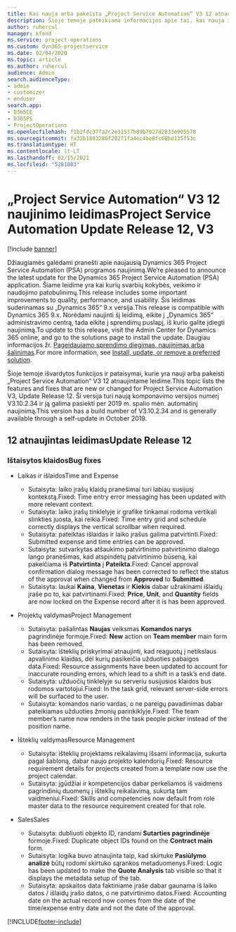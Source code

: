 ```yaml
---
title: Kas nauja arba pakeista „Project Service Automation“ V3 12 atnaujintame leidime
description: Šioje temoje pateikiama informacijos apie tai, kas nauja ir pakeista „Project Service Automation“ 12 atnaujintame leidime V3.
author: ruhercul
manager: kfend
ms.service: project-operations
ms.custom: dyn365-projectservice
ms.date: 02/04/2020
ms.topic: article
ms.author: ruhercul
audience: Admin
search.audienceType:
- admin
- customizer
- enduser
search.app:
- D365CE
- D365PS
- ProjectOperations
ms.openlocfilehash: f1b2fdc37fa2c2e31537b89b7027d2833e905578
ms.sourcegitcommit: fa32b1893286f20271fa4ec4be8fc68bd135f53c
ms.translationtype: HT
ms.contentlocale: lt-LT
ms.lasthandoff: 02/15/2021
ms.locfileid: "5281083"
---
```

# <a name="project-service-automation-update-release-12-v3"></a><span data-ttu-id="409fe-103">„Project Service Automation“ V3 12 naujinimo leidimas</span><span class="sxs-lookup"><span data-stu-id="409fe-103">Project Service Automation Update Release 12, V3</span></span>

[!include [banner](../includes/psa-now-project-operations.md)]

<span data-ttu-id="409fe-104">Džiaugiamės galėdami pranešti apie naujausią Dynamics 365 Project Service Automation (PSA) programos naujinimą.</span><span class="sxs-lookup"><span data-stu-id="409fe-104">We’re pleased to announce the latest update for the Dynamics 365 Project Service Automation (PSA) application.</span></span> <span data-ttu-id="409fe-105">Šiame leidime yra kai kurių svarbių kokybės, veikimo ir naudojimo patobulinimų.</span><span class="sxs-lookup"><span data-stu-id="409fe-105">This release includes some important improvements to quality, performance, and usability.</span></span> <span data-ttu-id="409fe-106">Šis leidimas suderinamas su „Dynamics 365“ 9.x versija.</span><span class="sxs-lookup"><span data-stu-id="409fe-106">This release is compatible with Dynamics 365 9.x.</span></span> <span data-ttu-id="409fe-107">Norėdami naujinti šį leidimą, eikite į „Dynamics 365“ administravimo centrą, tada eikite į sprendimų puslapį, iš kurio galite įdiegti naujinimą.</span><span class="sxs-lookup"><span data-stu-id="409fe-107">To update to this release, visit the Admin Center for Dynamics 365 online, and go to the solutions page to install the update.</span></span> <span data-ttu-id="409fe-108">Daugiau informacijos žr. [Pageidaujamo sprendimo diegimas, naujinimas arba šalinimas](https://docs.microsoft.com/power-platform/admin/install-remove-preferred-solution).</span><span class="sxs-lookup"><span data-stu-id="409fe-108">For more information, see [Install, update, or remove a preferred solution](https://docs.microsoft.com/power-platform/admin/install-remove-preferred-solution).</span></span>

<span data-ttu-id="409fe-109">Šioje temoje išvardytos funkcijos ir pataisymai, kurie yra nauji arba pakeisti „Project Service Automation“ V3 12 atnaujintame leidime.</span><span class="sxs-lookup"><span data-stu-id="409fe-109">This topic lists the features and fixes that are new or changed for Project Service Automation V3, Update Release 12.</span></span> <span data-ttu-id="409fe-110">Ši versija turi naują komponavimo versijos numerį V3.10.2.34 ir ją galima pasiekti per 2019 m. spalio mėn. automatinį naujinimą.</span><span class="sxs-lookup"><span data-stu-id="409fe-110">This version has a build number of V3.10.2.34 and is generally available through a self-update in October 2019.</span></span>

## <a name="update-release-12"></a><span data-ttu-id="409fe-111">12 atnaujintas leidimas</span><span class="sxs-lookup"><span data-stu-id="409fe-111">Update Release 12</span></span>

### <a name="bug-fixes"></a><span data-ttu-id="409fe-112">Ištaisytos klaidos</span><span class="sxs-lookup"><span data-stu-id="409fe-112">Bug fixes</span></span>

- <span data-ttu-id="409fe-113">Laikas ir išlaidos</span><span class="sxs-lookup"><span data-stu-id="409fe-113">Time and Expense</span></span>

    - <span data-ttu-id="409fe-114">Sutaisyta: laiko įrašų klaidų pranešimai turi labiau susijusį kontekstą.</span><span class="sxs-lookup"><span data-stu-id="409fe-114">Fixed: Time entry error messaging has been updated with more relevant context.</span></span>
    - <span data-ttu-id="409fe-115">Sutaisyta: laiko įrašų tinklelyje ir grafike tinkamai rodoma vertikali slinkties juosta, kai reikia.</span><span class="sxs-lookup"><span data-stu-id="409fe-115">Fixed: Time entry grid and schedule correctly displays the vertical scrollbar when required.</span></span>
    - <span data-ttu-id="409fe-116">Sutaisyta: pateiktas išlaidas ir laiko įrašus galima patvirtinti.</span><span class="sxs-lookup"><span data-stu-id="409fe-116">Fixed: Submitted expense and time entries can be approved.</span></span>
    - <span data-ttu-id="409fe-117">Sutaisyta: sutvarkytas atšaukimo patvirtinimo patvirtinimo dialogo lango pranešimas, kad atspindėtų patvirtinimo būseną, kai pakeičiama iš **Patvirtinta** į **Pateikta**.</span><span class="sxs-lookup"><span data-stu-id="409fe-117">Fixed: Cancel approval confirmation dialog message has been corrected to reflect the status of the approval when changed from **Approved** to **Submitted**.</span></span>
    - <span data-ttu-id="409fe-118">Sutaisyta: laukai **Kaina**, **Vienetas** ir **Kiekis** dabar užrakinami išlaidų įraše po to, kai patvirtinami.</span><span class="sxs-lookup"><span data-stu-id="409fe-118">Fixed: **Price**, **Unit**, and **Quantity** fields are now locked on the Expense record after it is has been approved.</span></span>

- <span data-ttu-id="409fe-119">Projektų valdymas</span><span class="sxs-lookup"><span data-stu-id="409fe-119">Project Management</span></span>

    - <span data-ttu-id="409fe-120">Sutaisyta: pašalintas **Naujas** veiksmas **Komandos narys** pagrindinėje formoje.</span><span class="sxs-lookup"><span data-stu-id="409fe-120">Fixed: **New** action on **Team member** main form has been removed.</span></span>
    - <span data-ttu-id="409fe-121">Sutaisyta: išteklių priskyrimai atnaujinti, kad reaguotų į netikslaus apvalinimo klaidas, dėl kurių pasikeičia užduoties pabaigos data.</span><span class="sxs-lookup"><span data-stu-id="409fe-121">Fixed: Resource assignments have been updated to account for inaccurate rounding errors, which lead to a shift in a task’s end date.</span></span>
    - <span data-ttu-id="409fe-122">Sutaisyta: užduočių tinklelyje su serveriu susijusios klaidos bus rodomos vartotojui.</span><span class="sxs-lookup"><span data-stu-id="409fe-122">Fixed: In the task grid, relevant server-side errors will be surfaced to the user.</span></span>
    - <span data-ttu-id="409fe-123">Sutaisyta: komandos nario vardas, o ne pareigų pavadinimas dabar pateikiamas užduoties žmonių parinkiklyje.</span><span class="sxs-lookup"><span data-stu-id="409fe-123">Fixed: The team member’s name now renders in the task people picker instead of the position name.</span></span>

- <span data-ttu-id="409fe-124">Išteklių valdymas</span><span class="sxs-lookup"><span data-stu-id="409fe-124">Resource Management</span></span>

    - <span data-ttu-id="409fe-125">Sutaisyta: išteklių projektams reikalavimų išsami informacija, sukurta pagal šabloną, dabar naujo projekto kalendorių.</span><span class="sxs-lookup"><span data-stu-id="409fe-125">Fixed: Resource requirement details for projects created from a template now use the project calendar.</span></span>
    - <span data-ttu-id="409fe-126">Sutaisyta: įgūdžiai ir kompetencijos dabar perkeliamos iš vaidmens pagrindinių duomenų į išteklių reikalavimą, sukurtą tam vaidmeniui.</span><span class="sxs-lookup"><span data-stu-id="409fe-126">Fixed: Skills and competencies now default from role master data to the resource requirement created for that role.</span></span>

- <span data-ttu-id="409fe-127">Sales</span><span class="sxs-lookup"><span data-stu-id="409fe-127">Sales</span></span>

    - <span data-ttu-id="409fe-128">Sutaisyta: dubliuoti objekto ID, randami **Sutarties pagrindinėje** formoje.</span><span class="sxs-lookup"><span data-stu-id="409fe-128">Fixed: Duplicate object IDs found on the **Contract main** form.</span></span>
    - <span data-ttu-id="409fe-129">Sutaisyta: logika buvo atnaujinta taip, kad skirtuke **Pasiūlymo analizė** būtų rodomi skirtuko sąrankos metaduomenys.</span><span class="sxs-lookup"><span data-stu-id="409fe-129">Fixed: Logic has been updated to make the **Quote Analysis** tab visible so that it displays the metadata setup of the tab.</span></span>
    - <span data-ttu-id="409fe-130">Sutaisyta: apskaitos data faktiniame įraše dabar gaunama iš laiko datos / išlaidų įrašo datos, o ne patvirtinimo datos.</span><span class="sxs-lookup"><span data-stu-id="409fe-130">Fixed: Accounting date on the actual record now comes from the date of the time/expense entry date and not the date of the approval.</span></span>


[!INCLUDE[footer-include](../includes/footer-banner.md)]
